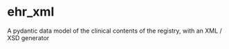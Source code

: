 # ehr_xml
A pydantic data model of the clinical contents of the registry, with an XML / XSD generator
